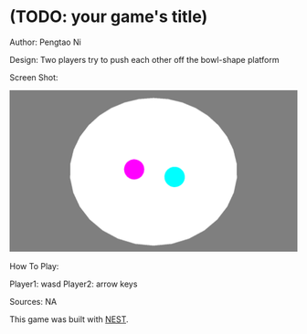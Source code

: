 # (TODO: your game's title)

Author: Pengtao Ni

Design: Two players try to push each other off the bowl-shape platform

Screen Shot:

![Screen Shot](screenshot.png)

How To Play:

Player1: wasd
Player2: arrow keys

Sources: NA

This game was built with [NEST](NEST.md).


